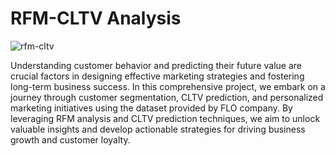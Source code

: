 # RFM-CLTV Analysis
![rfm-cltv](https://github.com/rojdatay/rfm-cltv_for_FLO/assets/132274684/7af7f21e-ec73-4e19-a046-473d9a66c819)


Understanding customer behavior and predicting their future value are crucial factors in designing effective marketing strategies and fostering long-term business success. In this comprehensive project, we embark on a journey through customer segmentation, CLTV prediction, and personalized marketing initiatives using the dataset provided by FLO company. By leveraging RFM analysis and CLTV prediction techniques, we aim to unlock valuable insights and develop actionable strategies for driving business growth and customer loyalty.
